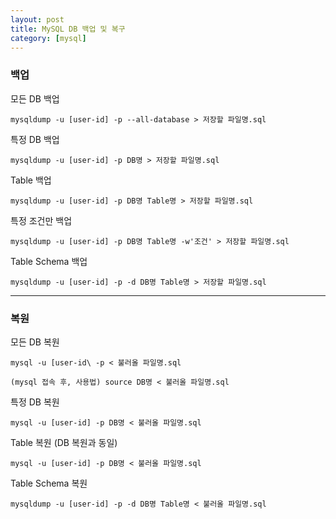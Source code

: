 ```yaml
---
layout: post
title: MySQL DB 백업 및 복구
category: [mysql]
---
```


### 백업

모든 DB 백업

`mysqldump -u [user-id] -p --all-database > 저장할 파일명.sql`
<div class="twin_blank"></div>

특정 DB 백업

`mysqldump -u [user-id] -p DB명 > 저장할 파일명.sql`
<div class="twin_blank"></div>

Table 백업

`mysqldump -u [user-id] -p DB명 Table명 > 저장할 파일명.sql`
<div class="twin_blank"></div>

특정 조건만 백업

`mysqldump -u [user-id] -p DB명 Table명 -w'조건' > 저장할 파일명.sql`
<div class="twin_blank"></div>

Table Schema 백업

`mysqldump -u [user-id] -p -d DB명 Table명 > 저장할 파일명.sql`

- - -

### 복원

모든 DB 복원

`mysql -u [user-id\ -p < 불러올 파일명.sql`

`(mysql 접속 후, 사용법) source DB명 < 불러올 파일명.sql`
<div class="twin_blank"></div>


특정 DB 복원

`mysql -u [user-id] -p DB명 < 불러올 파일명.sql`
<div class="twin_blank"></div>


Table 복원 (DB 복원과 동일)

`mysql -u [user-id] -p DB명 < 불러올 파일명.sql`
<div class="twin_blank"></div>


Table Schema 복원

`mysqldump -u [user-id] -p -d DB명 Table명 < 불러올 파일명.sql`